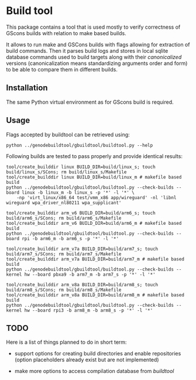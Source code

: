 
# Build tool

This package contains a tool that is used mostly to verify correctness
of GScons builds with relation to make based builds.

It allows to run make and GSCons builds with flags allowing for
extraction of build commands. Then it parses build logs and stores in
local sqlite database commands used to build targets along with their
*canonicalized* versions (canonicalization means standardizing
arguments order and form) to be able to compare them in different
builds.


## Installation

The same Python virtual environment as for GScons build is required.


## Usage

Flags accepted by buildtool can be retrieved using:

    python ../genodebuildtool/gbuildtool/buildtool.py --help

Following builds are tested to pass properly and provide identical
results:

    tool/create_builddir linux BUILD_DIR=build/linux_s; touch build/linux_s/SCons; rm build/linux_s/Makefile
    tool/create_builddir linux BUILD_DIR=build/linux_m # makefile based build
    python ../genodebuildtool/gbuildtool/buildtool.py --check-builds --board linux -b linux_m -b linux_s -p '*' -l '*' \
	    -np 'virt_linux/x86_64 test/vmm_x86 app/wireguard' -nl 'libnl wireguard wpa_driver_nl80211 wpa_supplicant'

    tool/create_builddir arm_v6 BUILD_DIR=build/arm6_s; touch build/arm6_s/SCons; rm build/arm6_s/Makefile
    tool/create_builddir arm_v6 BUILD_DIR=build/arm6_m # makefile based build
    python ../genodebuildtool/gbuildtool/buildtool.py --check-builds --board rpi -b arm6_m -b arm6_s -p '*' -l '*'

    tool/create_builddir arm_v7a BUILD_DIR=build/arm7_s; touch build/arm7_s/SCons; rm build/arm7_s/Makefile
    tool/create_builddir arm_v7a BUILD_DIR=build/arm7_m # makefile based build
    python ../genodebuildtool/gbuildtool/buildtool.py --check-builds --kernel hw --board pbxa9 -b arm7_m -b arm7_s -p '*' -l '*'

    tool/create_builddir arm_v8a BUILD_DIR=build/arm8_s; touch build/arm8_s/SCons; rm build/arm8_s/Makefile
    tool/create_builddir arm_v8a BUILD_DIR=build/arm8_m # makefile based build
    python ../genodebuildtool/gbuildtool/buildtool.py --check-builds --kernel hw --board rpi3 -b arm8_m -b arm8_s -p '*' -l '*'


## TODO

Here is a list of things planned to do in short term:

 * support options for creating build directories and enable
   repositories (option placeholders already exist but are not
   implemented)

 * make more options to access compilation database from *buildtool*
